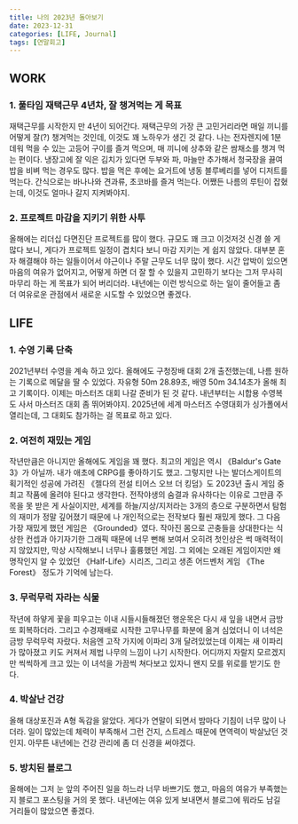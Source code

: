 ```yaml
---
title: 나의 2023년 돌아보기
date: 2023-12-31
categories: [LIFE, Journal]
tags: [연말회고]
---
```


## WORK

### 1. 풀타임 재택근무 4년차, 잘 챙겨먹는 게 목표

재택근무를 시작한지 만 4년이 되어간다. 재택근무의 가장 큰 고민거리라면 매일 끼니를 어떻게 잘(?) 챙겨먹는 것인데, 이것도 꽤 노하우가 생긴 것 같다. 나는 전자렌지에 1분 데워 먹을 수 있는 고등어 구이를 즐겨 먹으며, 매 끼니에 상추와 같은 쌈채소를 챙겨 먹는 편이다. 냉장고에 잘 익은 김치가 있다면 두부와 파, 마늘만 추가해서 청국장을 끓여 밥을 비벼 먹는 경우도 많다. 밥을 먹은 후에는 요거트에 냉동 블루베리를 넣어 디저트를 먹는다. 간식으로는 바나나와 견과류, 초코바를 즐겨 먹는다. 어쨌든 나름의 루틴이 잡혔는데, 이것도 얼마나 갈지 지켜봐야지.

### 2. 프로젝트 마감을 지키기 위한 사투

올해에는 리더십 다면진단 프로젝트를 많이 했다. 규모도 꽤 크고 이것저것 신경 쓸 게 많다 보니, 게다가 프로젝트 일정이 겹치다 보니 마감 지키는 게 쉽지 않았다. 대부분 혼자 해결해야 하는 일들이어서 야근이나 주말 근무도 너무 많이 했다. 시간 압박이 있으면 마음의 여유가 없어지고, 어떻게 하면 더 잘 할 수 있을지 고민하기 보다는 그저 무사히 마무리 하는 게 목표가 되어 버리더라. 내년에는 이런 방식으로 하는 일이 줄어들고 좀 더 여유로운 관점에서 새로운 시도할 수 있었으면 좋겠다.

## LIFE

### 1. 수영 기록 단축

2021년부터 수영을 계속 하고 있다. 올해에도 구청장배 대회 2개 출전했는데, 나름 원하는 기록으로 메달을 딸 수 있었다. 자유형 50m 28.89초, 배영 50m 34.14초가 올해 최고 기록이다. 이제는 마스터즈 대회 나갈 준비가 된 것 같다. 내년부터는 시합용 수영복도 사서 마스터즈 대회 좀 뛰어봐야지. 2025년에 세계 마스터즈 수영대회가 싱가폴에서 열리는데, 그 대회도 참가하는 걸 목표로 하고 있다.

### 2. 여전히 재밌는 게임

작년만큼은 아니지만 올해에도 게임을 꽤 했다. 최고의 게임은 역시 《Baldur's Gate 3》가 아닐까. 내가 애초에 CRPG를 좋아하기도 했고. 그렇지만 나는 발더스게이트의 획기적인 성공에 가려진 《젤다의 전설 티어스 오브 더 킹덤》도 2023년 출시 게임 중 최고 작품에 올려야 된다고 생각한다. 전작야생의 숨결과 유사하다는 이유로 그만큼 주목을 못 받은 게 사실이지만, 세계를 하늘/지상/지저라는 3개의 층으로 구분하면서 탐험의 재미가 정말 깊어졌기 때문에 나 개인적으로는 전작보다 훨씬 재밌게 했다. 그 다음 가장 재밌게 했던 게임은 《Grounded》였다. 작아진 몸으로 곤충들을 상대한다는 식상한 컨셉과 아기자기한 그래픽 때문에 너무 뻔해 보여서 오히려 첫인상은 썩 매력적이지 않았지만, 막상 시작해보니 너무나 훌륭했던 게임. 그 외에는 오래된 게임이지만 왜 명작인지 알 수 있었던 《Half-Life》시리즈, 그리고 생존 어드벤처 게임 《The Forest》 정도가 기억에 남는다.

### 3. 무럭무럭 자라는 식물

작년에 하얗게 꽃을 피우고는 이내 시들시들해졌던 행운목은 다시 새 잎을 내면서 금방 또 회복하더라. 그리고 수경재배로 시작한 고무나무를 화분에 옮겨 심었더니 이 녀석은 금방 무럭무럭 자랐다. 처음엔 고작 가지에 이파리 3개 달려있었는데 이제는 새 이파리가 많아졌고 키도 커져서 제법 나무의 느낌이 나기 시작한다. 어디까지 자랄지 모르겠지만 씩씩하게 크고 있는 이 녀석을 가끔씩 쳐다보고 있자니 왠지 모를 위로를 받기도 한다.

### 4. 박살난 건강

올해 대상포진과 A형 독감을 앓았다. 게다가 연말이 되면서 밤마다 기침이 너무 많이 나더라. 일이 많았는데 체력이 부족해서 그런 건지, 스트레스 때문에 면역력이 박살났던 것인지. 아무튼 내년에는 건강 관리에 좀 더 신경을 써야겠다.

### 5. 방치된 블로그

올해에는 그저 눈 앞의 주어진 일을 하느라 너무 바쁘기도 했고, 마음의 여유가 부족했는지 블로그 포스팅을 거의 못 했다. 내년에는 여유 있게 보내면서 블로그에 뭐라도 남길 거리들이 많았으면 좋겠다.